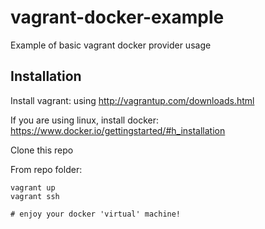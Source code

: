 vagrant-docker-example
======================

Example of basic vagrant docker provider usage

Installation
------------

Install vagrant: using http://vagrantup.com/downloads.html

If you are using linux, install docker: https://www.docker.io/gettingstarted/#h_installation

Clone this repo

From repo folder:

    vagrant up
    vagrant ssh

    # enjoy your docker 'virtual' machine!
